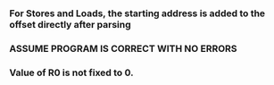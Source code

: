 ### For Stores and Loads, the starting address is added to the offset directly after parsing

### ASSUME PROGRAM IS CORRECT WITH NO ERRORS

### Value of R0 is not fixed to 0.
